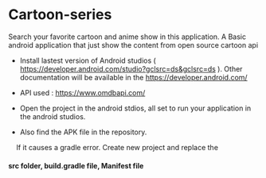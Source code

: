 # Cartoon-series
Search your favorite cartoon and anime show in this application. A Basic android application that just show the content from open source cartoon api

* Install lastest version of Android studios ( https://developer.android.com/studio?gclsrc=ds&gclsrc=ds ). Other documentation will be available in the <a> https://developer.android.com/ </a> 

* API used : <a href="https://www.omdbapi.com/"> https://www.omdbapi.com/ </a>

* Open the project in the android stdios, all set to run your application in the android studios.

* Also find the APK file in the repository.

<img src="[https://png.pngtree.com/png-vector/20210224/ourmid/pngtree-caution-sign-signal-png-image_2933594.jpg](https://assets.stickpng.com/images/5a81af7d9123fa7bcc9b0793.png)" width="12" height="12"> If it causes a gradle error. Create new project and replace the <h4>src folder, build.gradle file, Manifest file</h4>
